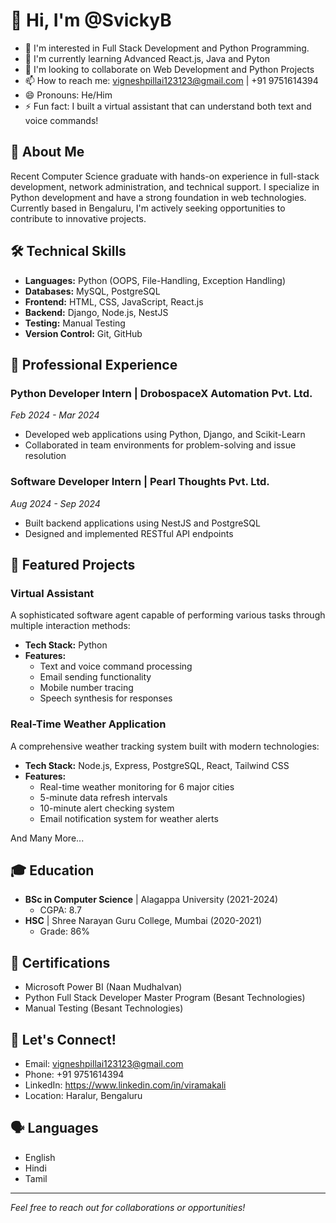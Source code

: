 # 👋 Hi, I'm @SvickyB

- 👀 I'm interested in Full Stack Development and Python Programming.
- 🌱 I'm currently learning Advanced React.js, Java and Pyton
- 💞️ I'm looking to collaborate on Web Development and Python Projects
- 📫 How to reach me: vigneshpillai123123@gmail.com | +91 9751614394
- 😄 Pronouns: He/Him
- ⚡ Fun fact: I built a virtual assistant that can understand both text and voice commands!

<!---
SvickyB/SvickyB is a ✨ special ✨ repository because its `README.md` (this file) appears on your GitHub profile.
You can click the Preview link to take a look at your changes.
--->

## 🎯 About Me
Recent Computer Science graduate with hands-on experience in full-stack development, network administration, and technical support. I specialize in Python development and have a strong foundation in web technologies. Currently based in Bengaluru, I'm actively seeking opportunities to contribute to innovative projects.

## 🛠️ Technical Skills
- **Languages:** Python (OOPS, File-Handling, Exception Handling)
- **Databases:** MySQL, PostgreSQL
- **Frontend:** HTML, CSS, JavaScript, React.js
- **Backend:** Django, Node.js, NestJS
- **Testing:** Manual Testing
- **Version Control:** Git, GitHub

## 💼 Professional Experience

### Python Developer Intern | DrobospaceX Automation Pvt. Ltd.
*Feb 2024 - Mar 2024*
- Developed web applications using Python, Django, and Scikit-Learn
- Collaborated in team environments for problem-solving and issue resolution

### Software Developer Intern | Pearl Thoughts Pvt. Ltd.
*Aug 2024 - Sep 2024*
- Built backend applications using NestJS and PostgreSQL
- Designed and implemented RESTful API endpoints

## 🚀 Featured Projects

### Virtual Assistant
A sophisticated software agent capable of performing various tasks through multiple interaction methods:
- **Tech Stack:** Python
- **Features:**
  - Text and voice command processing
  - Email sending functionality
  - Mobile number tracing
  - Speech synthesis for responses

### Real-Time Weather Application
A comprehensive weather tracking system built with modern technologies:
- **Tech Stack:** Node.js, Express, PostgreSQL, React, Tailwind CSS
- **Features:**
  - Real-time weather monitoring for 6 major cities
  - 5-minute data refresh intervals
  - 10-minute alert checking system
  - Email notification system for weather alerts

And Many More...


## 🎓 Education
- **BSc in Computer Science** | Alagappa University (2021-2024)
  - CGPA: 8.7
- **HSC** | Shree Narayan Guru College, Mumbai (2020-2021)
  - Grade: 86%

## 📜 Certifications
- Microsoft Power BI (Naan Mudhalvan)
- Python Full Stack Developer Master Program (Besant Technologies)
- Manual Testing (Besant Technologies)

## 🤝 Let's Connect!
- Email: vigneshpillai123123@gmail.com
- Phone: +91 9751614394
- LinkedIn: https://www.linkedin.com/in/viramakali
- Location: Haralur, Bengaluru

## 🗣️ Languages
- English
- Hindi
- Tamil

---
*Feel free to reach out for collaborations or opportunities!*
